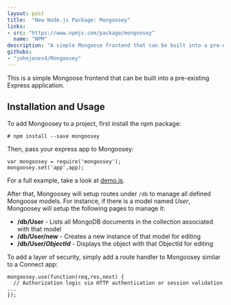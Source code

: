 ```yaml
---
layout: post
title:  "New Node.js Package: Mongoosey"
links:
- src: "https://www.npmjs.com/package/mongoosey"
  name: "NPM"
description: "A simple Mongoose frontend that can be built into a pre-existing Express application."
githubs:
- "johnjones4/Mongoosey"
---
```


This is a simple Mongoose frontend that can be built into a pre-existing Express application.

## Installation and Usage

To add Mongoosey to a project, first install the npm package:

```
# npm install --save mongoosey
```

Then, pass your express app to Mongoosey:

```
var mongoosey = require('mongoosey');
mongoosey.set('app',app);
```

For a full example, take a look at [demo.js](https://github.com/johnjones4/Mongoosey/blob/master/demo.js).

After that, Mongoosey will setup routes under `/db` to manage all defined Mongoose models. For instance, if there is a model named _User_, Mongoosey will setup the following pages to manage it:

* **/db/User** - Lists all MongoDB documents in the collection associated with that model
* **/db/User/new** - Creates a new instance of that model for editing
* **/db/User/_ObjectId_** - Displays the object with that ObjectId for editing

To add a layer of security, simply add a route handler to Mongoosey similar to a Connect app:

```
mongoosey.use(function(req,res,next) {
  // Authorization logic via HTTP authentication or session validation ...
});
```
